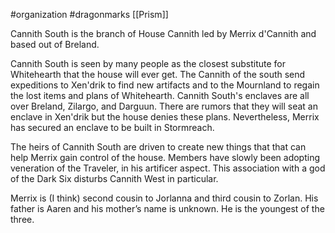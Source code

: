 #organization #dragonmarks [[Prism]]

Cannith South is the branch of House Cannith led by Merrix d'Cannith and based out of Breland.

Cannith South is seen by many people as the closest substitute for Whitehearth that the house will ever get. The Cannith of the south send expeditions to Xen'drik to find new artifacts and to the Mournland to regain the lost items and plans of Whitehearth. Cannith South's enclaves are all over Breland, Zilargo, and Darguun. There are rumors that they will seat an enclave in Xen'drik but the house denies these plans. Nevertheless, Merrix has secured an enclave to be built in Stormreach.

The heirs of Cannith South are driven to create new things that that can help Merrix gain control of the house. Members have slowly been adopting veneration of the Traveler, in his artificer aspect. This association with a god of the Dark Six disturbs Cannith West in particular.

Merrix is (I think) second cousin to Jorlanna and third cousin to Zorlan. His father is Aaren and his mother’s name is unknown. He is the youngest of the three.